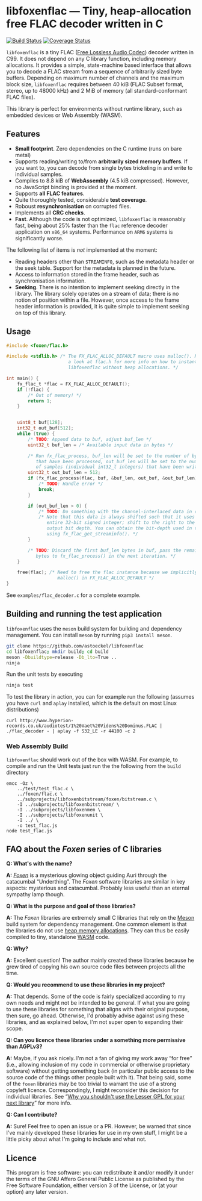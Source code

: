 # libfoxenflac ― Tiny, heap-allocation free FLAC decoder written in C 

[![Build Status](https://travis-ci.org/astoeckel/libfoxenflac.svg?branch=master)](https://travis-ci.org/astoeckel/libfoxenflac)
[![Coverage Status](https://coveralls.io/repos/github/astoeckel/libfoxenflac/badge.svg)](https://coveralls.io/github/astoeckel/libfoxenflac)

`libfoxenflac` is a tiny FLAC ([Free Lossless Audio Codec](https://xiph.org/flac/))
decoder written in C99. It does not depend on any C library function,
including memory allocations. It provides a simple, state-machine based
interface that allows you to decode a FLAC stream from a sequence of arbitrarily
sized byte buffers. Depending on maximum number of channels and the maximum
block size, `libfoxenflac` requires between 40 kiB (FLAC Subset format,
stereo, up to 48000 kHz) and 2 MiB of memory (all standard-conformant FLAC
files).

This library is perfect for environments without runtime library, such as
embedded devices or Web Assembly (WASM).

## Features

* **Small footprint**. Zero dependencies on the C runtime (runs on bare metal)
* Supports reading/writing to/from **arbitrarily sized memory buffers**. If you
  want to, you can decode from single bytes trickeling in and write to
  individual samples.
* Compiles to 8.8 kiB of **WebAssembly** (4.5 kiB compressed). However, no
  JavaScript binding is provided at the moment.
* Supports **all FLAC features**.
* Quite thoroughly tested, considerable **test coverage**.
* Roboust **resynchronisation** on corrupted files.
* Implements all **CRC checks**.
* **Fast**. Although the code is not optimized, `libfoxenflac` is reasonably
  fast, being about 25% faster than the `flac` reference decoder
  application on `x86_64` systems. Performance on `ARM6` systems is significantly
  worse.

The following list of items is *not* implemented at the moment:
* Reading headers other than `STREAMINFO`, such as the metadata header or the
  seek table. Support for the metadata is planned in the future.
* Access to information stored in the frame header, such as synchronisation
  information.
* **Seeking**. There is no intention to implement seeking directly in the
  library. The library solely operates on a stream of data; there is no notion
  of position within a file. However, once access to the frame header
  information is provided, it is quite simple to implement seeking on top of
  this library.


## Usage

```C
#include <foxen/flac.h>

#include <stdlib.h> /* The FX_FLAC_ALLOC_DEFAULT macro uses malloc(). Have
                       a look at flac.h for more info on how to instantiate
                       libfoxenflac without heap allocations. */

int main() {
	fx_flac_t *flac = FX_FLAC_ALLOC_DEFAULT();
	if (!flac) {
		/* Out of memory! */
		return 1;
	}


	uint8_t buf[128];
	int32_t out_buf[512];
	while (true) {
		/* TODO: Append data to buf, adjust buf_len */
		uint32_t buf_len = /* Available input data in bytes */

		/* Run fx_flac_process, buf_len will be set to the number of bytes
		   that have been processed, out_buf_len will be set to the number
		   of samples (individual int32_t integers) that have been written. */
		uint32_t out_buf_len = 512;
		if (fx_flac_process(flac, buf, &buf_len, out_buf, &out_buf_len) == FLAC_ERR) {
			/* TODO: Handle error */
			break;
		}

		if (out_buf_len > 0) {
			/* TODO: Do something with the channel-interlaced data in out_buf */
			/* Note that this data is always shifted such that it uses the
			   entire 32-bit signed integer; shift to the right to the desired
			   output bit depth. You can obtain the bit-depth used in the file
			   using fx_flac_get_streaminfo(). */
		}

		/* TODO: Discard the first buf_len bytes in buf, pass the remaining
		   bytes to fx_flac_process() in the next iteration. */
	}

	free(flac); /* Need to free the flac instance because we implicitly used
	               malloc() in FX_FLAC_ALLOC_DEFAULT */
}
```

See `examples/flac_decoder.c` for a complete example.

## Building and running the test application

`libfoxenflac` uses the `meson` build system for building and dependency
management. You can install `meson` by running `pip3 install meson`.

```sh
git clone https://github.com/astoeckel/libfoxenflac
cd libfoxenflac; mkdir build; cd build
meson -Dbuildtype=release -Db_lto=True ..
ninja
```

Run the unit tests by executing
```sh
ninja test
```

To test the library in action, you can for example run the following (assumes
you have `curl` and `aplay` installed, which is the default on most Linux
distributions)
```
curl http://www.hyperion-records.co.uk/audiotest/1%20Vaet%20Videns%20Dominus.FLAC | ./flac_decoder - | aplay -f S32_LE -r 44100 -c 2
```

### Web Assembly Build

`libfoxenflac` should work out of the box with WASM. For example, to compile and
run the Unit tests just run the the following from the `build` directory
```
emcc -Oz \
    ../test/test_flac.c \
    ../foxen/flac.c \
    ../subprojects/libfoxenbitstream/foxen/bitstream.c \
    -I ../subprojects/libfoxenbitstream/ \
    -I ../subprojects/libfoxenmem \
    -I ../subprojects/libfoxenunit \
    -I ../ \
    -o test_flac.js
node test_flac.js
```


## FAQ about the *Foxen* series of C libraries

**Q: What's with the name?**

**A:** [*Foxen*](http://kingkiller.wikia.com/wiki/Foxen) is a mysterious glowing object guiding Auri through the catacumbal “Underthing”. The *Foxen* software libraries are similar in key aspects: mysterious and catacumbal. Probably less useful than an eternal sympathy lamp though.

**Q: What is the purpose and goal of these libraries?**

**A:** The *Foxen* libraries are extremely small C libraries that rely on the [Meson](https://mesonbuild.com/) build system for dependency management. One common element is that the libraries do not use [heap memory allocations](https://github.com/astoeckel/libfoxenmem). They can thus be easily compiled to tiny, standalone [WASM](https://webassembly.org/) code.

**Q: Why?**

**A:** Excellent question! The author mainly created these libraries because he grew tired of copying his own source code files between projects all the time.

**Q: Would you recommend to use these libraries in my project?**

**A:** That depends. Some of the code is fairly specialized according to my own needs and might not be intended to be general. If what you are going to use these libraries for something that aligns with their original purpose, then sure, go ahead. Otherwise, I'd probably advise against using these libraries, and as explained below, I'm not super open to expanding their scope.

**Q: Can you licence these libraries under a something more permissive than AGPLv3?**

**A:** Maybe, if you ask nicely. I'm not a fan of giving my work away “for free” (i.e., allowing inclusion of my code in commercial or otherwise proprietary software) without getting something back (in particular public access to the source code of the things other people built with it). That being said, some of the `foxen` libraries may be too trivial to warrant the use of a strong copyleft licence. Correspondingly, I might reconsider this decision for individual libraries. See “[Why you shouldn't use the Lesser GPL for your next library](https://www.gnu.org/licenses/why-not-lgpl.en.html)” for more info.

**Q: Can I contribute?**

**A:** Sure! Feel free to open an issue or a PR. However, be warned that since I've mainly developed these libraries for use in my own stuff, I might be a little picky about what I'm going to include and what not.

## Licence

This program is free software: you can redistribute it and/or modify
it under the terms of the GNU Affero General Public License as
published by the Free Software Foundation, either version 3 of the
License, or (at your option) any later version.
